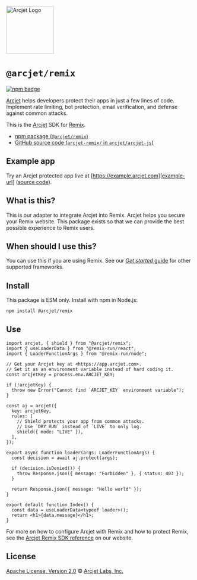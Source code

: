 <a href="https://arcjet.com" target="_arcjet-home">
  <picture>
    <source media="(prefers-color-scheme: dark)" srcset="https://arcjet.com/logo/arcjet-dark-lockup-voyage-horizontal.svg">
    <img src="https://arcjet.com/logo/arcjet-light-lockup-voyage-horizontal.svg" alt="Arcjet Logo" height="128" width="auto">
  </picture>
</a>

# `@arcjet/remix`

<p>
  <a href="https://www.npmjs.com/package/@arcjet/remix">
    <picture>
      <source media="(prefers-color-scheme: dark)" srcset="https://img.shields.io/npm/v/%40arcjet%2Fremix?style=flat-square&label=%E2%9C%A6Aj&labelColor=000000&color=5C5866">
      <img alt="npm badge" src="https://img.shields.io/npm/v/%40arcjet%2Fremix?style=flat-square&label=%E2%9C%A6Aj&labelColor=ECE6F0&color=ECE6F0">
    </picture>
  </a>
</p>

[Arcjet][arcjet] helps developers protect their apps in just a few lines of
code. Implement rate limiting, bot protection, email verification, and defense
against common attacks.

This is the [Arcjet][arcjet] SDK for [Remix][remix].

- [npm package (`@arcjet/remix`)](https://www.npmjs.com/package/@arcjet/remix)
- [GitHub source code (`arcjet-remix/` in `arcjet/arcjet-js`)](https://github.com/arcjet/arcjet-js/tree/main/arcjet-remix)

## Example app

Try an Arcjet protected app live at [https://example.arcjet.com][example-url]
([source code][example-source]).

## What is this?

This is our adapter to integrate Arcjet into Remix.
Arcjet helps you secure your Remix website.
This package exists so that we can provide the best possible experience to
Remix users.

## When should I use this?

You can use this if you are using Remix.
See our [_Get started_ guide][arcjet-get-started] for other supported
frameworks.

## Install

This package is ESM only.
Install with npm in Node.js:

```sh
npm install @arcjet/remix
```

## Use

```tsx
import arcjet, { shield } from "@arcjet/remix";
import { useLoaderData } from "@remix-run/react";
import { LoaderFunctionArgs } from "@remix-run/node";

// Get your Arcjet key at <https://app.arcjet.com>.
// Set it as an environment variable instead of hard coding it.
const arcjetKey = process.env.ARCJET_KEY;

if (!arcjetKey) {
  throw new Error("Cannot find `ARCJET_KEY` environment variable");
}

const aj = arcjet({
  key: arcjetKey,
  rules: [
    // Shield protects your app from common attacks.
    // Use `DRY_RUN` instead of `LIVE` to only log.
    shield({ mode: "LIVE" }),
  ],
});

export async function loader(args: LoaderFunctionArgs) {
  const decision = await aj.protect(args);

  if (decision.isDenied()) {
    throw Response.json({ message: "Forbidden" }, { status: 403 });
  }

  return Response.json({ message: "Hello world" });
}

export default function Index() {
  const data = useLoaderData<typeof loader>();
  return <h1>{data.message}</h1>;
}
```

For more on how to configure Arcjet with Remix and how to protect Remix,
see the [Arcjet Remix SDK reference][arcjet-reference-remix] on our website.

## License

[Apache License, Version 2.0][apache-license] © [Arcjet Labs, Inc.][arcjet]

[arcjet-get-started]: https://docs.arcjet.com/get-started
[arcjet-reference-remix]: https://docs.arcjet.com/reference/remix
[arcjet]: https://arcjet.com
[remix]: https://remix.run/
[example-url]: https://example.arcjet.com
[example-source]: https://github.com/arcjet/arcjet-js-example
[apache-license]: http://www.apache.org/licenses/LICENSE-2.0
